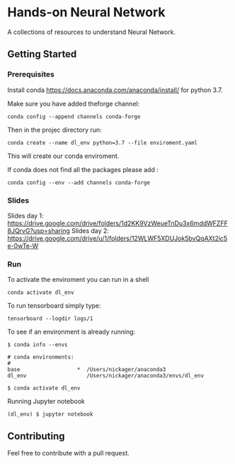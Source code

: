 # Hands-on Neural Network

A collections of resources to understand Neural Network.

## Getting Started

### Prerequisites

Install conda https://docs.anaconda.com/anaconda/install/ for python 3.7.

Make sure you have added theforge channel:

```
conda config --append channels conda-forge
```

Then in the projec directory run:

```
conda create --name dl_env python=3.7 --file enviroment.yaml
```

This will create our conda enviroment.

If conda does not find all the packages please add :

```
conda config --env --add channels conda-forge
```

### Slides

Slides day 1: https://drive.google.com/drive/folders/1d2KK9VzWeueTnDu3x6mddWFZFF8JQrvG?usp=sharing
Slides day 2: https://drive.google.com/drive/u/1/folders/12WLWF5XDUJok5bvQqAXt2ic5e-0wTe-W

### Run
To activate the enviroment you can run in a shell

```
conda activate dl_env
```

To run tensorboard simply type:

```
tensorboard --logdir logs/1
```

To see if an environment is already running:

```
$ conda info --envs
```
```
# conda environments:
#
base                  *  /Users/nickager/anaconda3
dl_env                   /Users/nickager/anaconda3/envs/dl_env

```

```
$ conda activate dl_env
```

Running Jupyter notebook 

```
(dl_env) $ jupyter notebook 
```
## Contributing

Feel free to contribute with a pull request.
